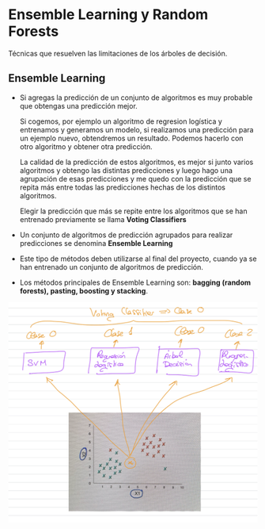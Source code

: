 # Ensemble Learning y Random Forests

Técnicas que resuelven las limitaciones de los árboles de decisión.

## Ensemble Learning

- Si agregas la predicción de un conjunto de algoritmos es muy probable que obtengas una predicción mejor. 
  
  Si cogemos, por ejemplo un algoritmo de regresion logística y entrenamos y generamos un modelo, si realizamos una predicción para un ejemplo nuevo, obtendremos un resultado. Podemos hacerlo con otro algoritmo y obtener otra predicción.

  La calidad de la predicción de estos algoritmos, es mejor si junto varios algoritmos y obtengo las distintas predicciones y luego hago una agrupación de esas predicciones y me quedo con la predicción que se repita más entre todas las predicciones hechas de los distintos algoritmos.

  Elegir la predicción que más se repite entre los algoritmos que se han entrenado previamente se llama **Voting Classifiers**
- Un conjunto de algoritmos de predicción agrupados para realizar predicciones se denomina **Ensemble Learning**
- Este tipo de métodos deben utilizarse al final del proyecto, cuando ya se han entrenado un conjunto de algoritmos de predicción.
- Los métodos principales de Ensemble Learning son: **bagging (random forests), pasting, boosting y stacking**.

![alt text](image-10.png)

